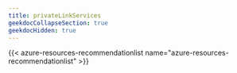 ```yaml
---
title: privateLinkServices
geekdocCollapseSection: true
geekdocHidden: true
---
```


{{< azure-resources-recommendationlist name="azure-resources-recommendationlist" >}}
